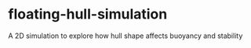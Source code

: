 # floating-hull-simulation
A 2D simulation to explore how hull shape affects buoyancy and stability

